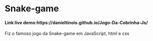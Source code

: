 <h1>Snake-game</h1>
<h4>Link live demo:https://danieltinois.github.io/Jogo-Da-Cobrinha-Js/</h4>
<p>Fiz o famoso jogo da Snake-game em JavaScript, html e css</p>
